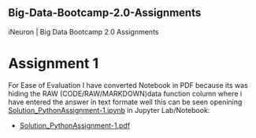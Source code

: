 ## Big-Data-Bootcamp-2.0-Assignments
iNeuron  | Big Data Bootcamp 2.0 Assignments

# Assignment 1

For Ease of Evaluation I have converted Notebook in PDF because its was hiding the RAW (CODE/RAW/MARKDOWN)data function column where i have entered the answer in text formate well this can be seen openining 
[Solution_PythonAssignment-1.ipynb](https://github.com/iSPYadav01/Big-Data-Bootcamp-2.0-Assignments/blob/main/Assignment_1-Assignment-1(Python)/Solution_PythonAssignment-1.ipynb) in Jupyter Lab/Notebook:

* [Solution_PythonAssignment-1.pdf](https://github.com/iSPYadav01/Big-Data-Bootcamp-2.0-Assignments/blob/main/Assignment_1-Assignment-1(Python)/Solution_PythonAssignment-1.pdf)

